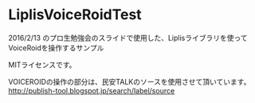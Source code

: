 # LiplisVoiceRoidTest
2016/2/13 のプロ生勉強会のスライドで使用した、Liplisライブラリを使ってVoiceRoidを操作するサンプル

MITライセンスです。

VOICEROIDの操作の部分は、民安TALKのソースを使用させて頂いています。
http://publish-tool.blogspot.jp/search/label/source
